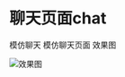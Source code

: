 # 聊天页面chat
模仿聊天
模仿聊天页面
效果图


![效果图](https://github.com/15031021126/chat/blob/master/app/src/main/res/mipmap-xxhdpi/chat.png)

